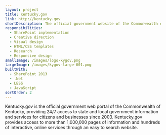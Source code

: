 ```yaml
---
layout: project
title: Kentucky.gov
link: http://kentucky.gov
shortDescription: The official government website of the C​ommonwealth of Kentucky​, providing 1,000,000 pages of information and hundreds of online services​.​
responsibilities:
  - SharePoint implementation
  - Creative direction
  - Visual design
  - HTML/CSS templates
  - Research
  - Responsive design
smallImage: /images/logo-kygov.png
largeImage: /images/kygov-large-001.png
builtWith:
  - SharePoint 2013
  - .Net
  - LESS
  - JavaScript
sortOrder: 2
---
```


Kentucky.gov is the official government web portal of the C​ommonwealth of Kentucky​, providing 24/7 access to state and local governmen​t information and services for citizens and businesses since 2003. Kentucky.gov provides access to more than 1,000,000 pages of information and hundreds of interactive, online services​ through an easy to search website.
